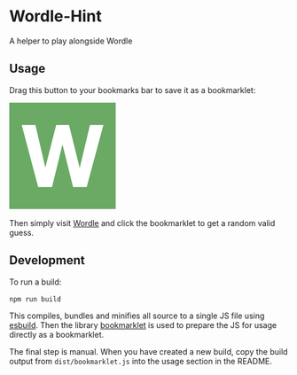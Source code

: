 # Wordle-Hint

A helper to play alongside Wordle

## Usage

Drag this button to your bookmarks bar to save it as a bookmarklet:

[![Wordle-Hint](./wordle_logo_192x192.png)](javascript:(function()%7B(()%3D%3E%7Bvar%20e%3De%3D%3Efetch(%22https%3A%2F%2Fcdn.jsdelivr.net%2Fgh%2Ffildon%2Fwordle-hint%2Fsrc%2Fallwords.txt%22).then((e%3D%3Ee.text())).then((e%3D%3Ee.split(%22%5Cn%22))).then((t%3D%3E(e%3D%3E%7Bfor(let%20t%3De.length-1%3Bt%3E0%3Bt--)%7Blet%20r%3DMath.floor(Math.random()*(t%2B1))%3B%5Be%5Br%5D%2Ce%5Bt%5D%5D%3D%5Be%5Bt%5D%2Ce%5Br%5D%5D%7Dreturn%20e%7D)(t).find((e%3D%3Et%3D%3Ee.every((e%3D%3Et%3D%3E%7Blet%20r%3D((e%2Ct)%3D%3E%7Blet%20r%3D%5B%22absent%22%2C%22absent%22%2C%22absent%22%2C%22absent%22%2C%22absent%22%5D%2Cl%3D%5B!0%2C!0%2C!0%2C!0%2C!0%5D%3Bfor(let%20n%3D0%3Bn%3C5%3Bn%2B%2B)e%5Bn%5D%3D%3D%3Dt%5Bn%5D%26%26(r%5Bn%5D%3D%22correct%22%2Cl%5Bn%5D%3D!1)%3Bfor(let%20n%3D0%3Bn%3C5%3Bn%2B%2B)if(%22correct%22!%3D%3Dr%5Bn%5D)for(let%20o%3D0%3Bo%3C5%3Bo%2B%2B)if(l%5Bo%5D%26%26e%5Bn%5D%3D%3D%3Dt%5Bo%5D)%7Br%5Bn%5D%3D%22present%22%2Cl%5Bo%5D%3D!1%3Bbreak%7Dreturn%20r%7D)(t._letters%2Ce)%3Bfor(let%20e%3D0%3Be%3C5%3Be%2B%2B)if(r%5Be%5D!%3D%3Dt._evaluation%5Be%5D)return!1%3Breturn!0%7D)(t)))(e))))%3B(()%3D%3E%7Blet%20t%3D(()%3D%3E%7Blet%20e%3Ddocument.getElementsByTagName(%22game-app%22)%5B0%5D.shadowRoot%3F.getElementById(%22board%22)%3Breturn%20e%3FArray.from(e.childNodes).filter((e%3D%3Ee._letters.length)).map((e%3D%3E(%7B_letters%3Ae._letters%2C_evaluation%3Ae._evaluation%7D)))%3Anull%7D)()%3Bif(!t)return%20alert(%22No%20Wordle%20board%20found%20on%20this%20page!%22)%3Be(t).then((e%3D%3Ealert(e%3F%3F%22No%20solution%20found...%20this%20shouldn't%20be%20possible...%22)))%7D)()%7D)()%3B%7D)())

Then simply visit [Wordle](https://www.powerlanguage.co.uk/wordle/) and click the bookmarklet to get a random valid guess.

## Development

To run a build:

```ts
npm run build
```

This compiles, bundles and minifies all source to a single JS file using [esbuild](https://esbuild.github.io/).
Then the library [bookmarklet](https://github.com/mrcoles/bookmarklet) is used to prepare the JS for usage directly as a bookmarklet.

The final step is manual. When you have created a new build, copy the build output from `dist/bookmarklet.js` into the usage section in the README.
